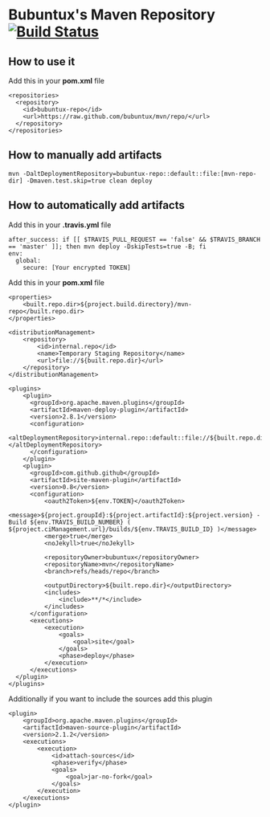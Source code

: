 Bubuntux's Maven Repository [![Build Status](https://travis-ci.org/bubuntux/mvn.svg?branch=repo)](https://travis-ci.org/bubuntux/mvn)
===

How to use it
-------------

Add this in your **pom.xml** file 

```
<repositories>
  <repository>
    <id>bubuntux-repo</id>
    <url>https://raw.github.com/bubuntux/mvn/repo/</url>
  </repository>
</repositories>
```

How to manually add artifacts
-----------------------------

```
mvn -DaltDeploymentRepository=bubuntux-repo::default::file:[mvn-repo-dir] -Dmaven.test.skip=true clean deploy 
```

How to automatically add artifacts
----------------------------------

Add this in your **.travis.yml** file

```
after_success: if [[ $TRAVIS_PULL_REQUEST == 'false' && $TRAVIS_BRANCH == 'master' ]]; then mvn deploy -DskipTests=true -B; fi
env:
  global:
    secure: [Your encrypted TOKEN]

```

Add this in your **pom.xml** file

```
<properties>
    <built.repo.dir>${project.build.directory}/mvn-repo</built.repo.dir>
</properties>

<distributionManagement>
    <repository>
        <id>internal.repo</id>
        <name>Temporary Staging Repository</name>
        <url>file://${built.repo.dir}</url>
    </repository>
</distributionManagement>

<plugins>
    <plugin>
      <groupId>org.apache.maven.plugins</groupId>
      <artifactId>maven-deploy-plugin</artifactId>
      <version>2.8.1</version>
      <configuration>
          <altDeploymentRepository>internal.repo::default::file://${built.repo.dir}</altDeploymentRepository>
      </configuration>
    </plugin>
    <plugin>
      <groupId>com.github.github</groupId>
      <artifactId>site-maven-plugin</artifactId>
      <version>0.8</version>
      <configuration>
          <oauth2Token>${env.TOKEN}</oauth2Token>
          <message>${project.groupId}:${project.artifactId}:${project.version} - Build ${env.TRAVIS_BUILD_NUMBER} ( ${project.ciManagement.url}/builds/${env.TRAVIS_BUILD_ID} )</message>
          <merge>true</merge>
          <noJekyll>true</noJekyll>
    
          <repositoryOwner>bubuntux</repositoryOwner>
          <repositoryName>mvn</repositoryName>
          <branch>refs/heads/repo</branch>
    
          <outputDirectory>${built.repo.dir}</outputDirectory>
          <includes>
              <include>**/*</include>
          </includes>
      </configuration>
      <executions>
          <execution>
              <goals>
                  <goal>site</goal>
              </goals>
              <phase>deploy</phase>
          </execution>
      </executions>
  </plugin>
</plugins>
```

Additionally if you want to include the sources add this plugin

```
<plugin>
    <groupId>org.apache.maven.plugins</groupId>
    <artifactId>maven-source-plugin</artifactId>
    <version>2.1.2</version>
    <executions>
        <execution>
            <id>attach-sources</id>
            <phase>verify</phase>
            <goals>
                <goal>jar-no-fork</goal>
            </goals>
        </execution>
    </executions>
</plugin>
```

